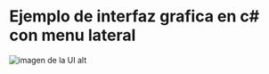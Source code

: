 # Ejemplo de interfaz grafica en c# con menu lateral

![imagen de la UI alt](https://photos.app.goo.gl/DBWbP7VvNruUcCdA9)
